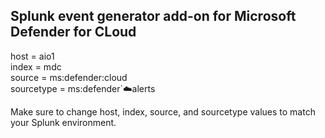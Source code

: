 ## Splunk event generator add-on for Microsoft Defender for CLoud

host = aio1\
index = mdc\
source = ms:defender:cloud\
sourcetype = ms:defender`:cloud:alerts

Make sure to change host, index, source, and sourcetype values to match your Splunk environment.
